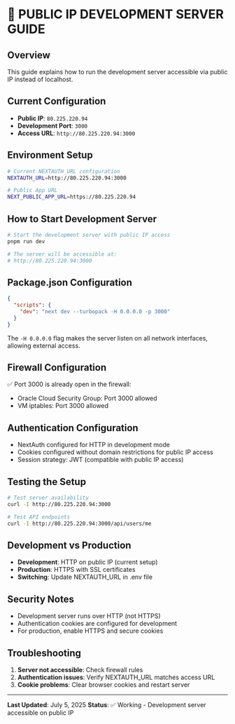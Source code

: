 # 🚀 PUBLIC IP DEVELOPMENT SERVER GUIDE

## **Overview**
This guide explains how to run the development server accessible via public IP instead of localhost.

## **Current Configuration**
- **Public IP**: `80.225.220.94`
- **Development Port**: `3000`
- **Access URL**: `http://80.225.220.94:3000`

## **Environment Setup**
```bash
# Current NEXTAUTH_URL configuration
NEXTAUTH_URL=http://80.225.220.94:3000

# Public App URL
NEXT_PUBLIC_APP_URL=https://80.225.220.94
```

## **How to Start Development Server**
```bash
# Start the development server with public IP access
pnpm run dev

# The server will be accessible at:
# http://80.225.220.94:3000
```

## **Package.json Configuration**
```json
{
  "scripts": {
    "dev": "next dev --turbopack -H 0.0.0.0 -p 3000"
  }
}
```

The `-H 0.0.0.0` flag makes the server listen on all network interfaces, allowing external access.

## **Firewall Configuration**
✅ Port 3000 is already open in the firewall:
- Oracle Cloud Security Group: Port 3000 allowed
- VM iptables: Port 3000 allowed

## **Authentication Configuration**
- NextAuth configured for HTTP in development mode
- Cookies configured without domain restrictions for public IP access
- Session strategy: JWT (compatible with public IP access)

## **Testing the Setup**
```bash
# Test server availability
curl -I http://80.225.220.94:3000

# Test API endpoints
curl -I http://80.225.220.94:3000/api/users/me
```

## **Development vs Production**
- **Development**: HTTP on public IP (current setup)
- **Production**: HTTPS with SSL certificates
- **Switching**: Update NEXTAUTH_URL in .env file

## **Security Notes**
- Development server runs over HTTP (not HTTPS)
- Authentication cookies are configured for development
- For production, enable HTTPS and secure cookies

## **Troubleshooting**
1. **Server not accessible**: Check firewall rules
2. **Authentication issues**: Verify NEXTAUTH_URL matches access URL
3. **Cookie problems**: Clear browser cookies and restart server

---
**Last Updated**: July 5, 2025
**Status**: ✅ Working - Development server accessible on public IP
